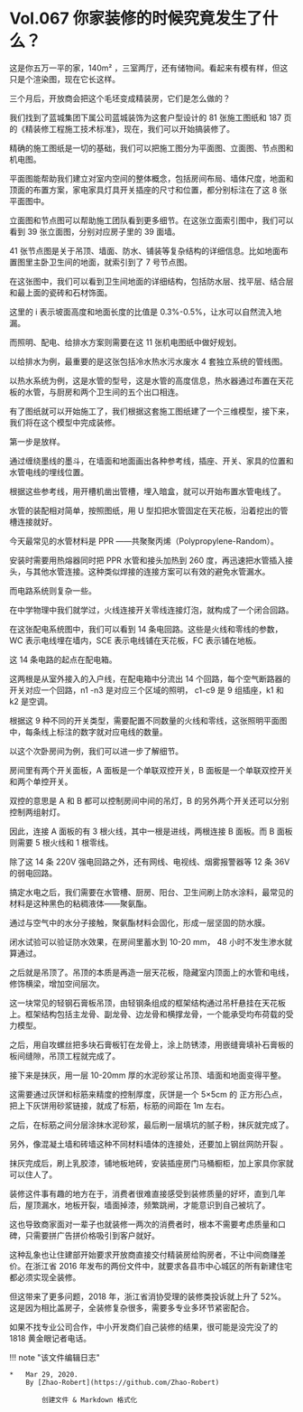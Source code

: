 # Vol.067 你家装修的时候究竟发生了什么？
这是你五万一平的家，140m² ，三室两厅，还有储物间。看起来有模有样，但这只是个渲染图，现在它长这样。

三个月后，开放商会把这个毛坯变成精装房，它们是怎么做的？

我们找到了蓝城集团下属公司蓝城装饰为这套户型设计的 81 张施工图纸和 187 页的《精装修工程施工技术标准》，现在，我们可以开始搞装修了。

精确的施工图纸是一切的基础，我们可以把施工图分为平面图、立面图、节点图和机电图。

平面图能帮助我们建立对室内空间的整体概念，包括房间布局、墙体尺度，地面和顶面的布置方案，家电家具灯具开关插座的尺寸和位置，都分别标注在了这 8 张平面图中。

立面图和节点图可以帮助施工团队看到更多细节。在这张立面索引图中，我们可以看到 39 张立面图，分别对应房子里的 39 面墙。

41 张节点图是关于吊顶、墙面、防水、铺装等复杂结构的详细信息。比如地面布置图里主卧卫生间的地面，就索引到了 7 号节点图。 

在这张图中，我们可以看到卫生间地面的详细结构，包括防水层、找平层、结合层和最上面的瓷砖和石材饰面。

这里的 i 表示坡面高度和地面长度的比值是 0.3%-0.5%，让水可以自然流入地漏。     

而照明、配电、给排水方案则需要在这 11 张机电图纸中做好规划。

以给排水为例，最重要的是这张包括冷水热水污水废水 4 套独立系统的管线图。

以热水系统为例，这是水管的型号，这是水管的高度信息，热水器通过布置在天花板的水管，与厨房和两个卫生间的五个出口相连。

有了图纸就可以开始施工了，我们根据这套施工图纸建了一个三维模型，接下来，我们将在这个模型中完成装修。

第一步是放样。

通过缠绕墨线的墨斗，在墙面和地面画出各种参考线，插座、开关、家具的位置和水管电线的埋线位置。

根据这些参考线，用开槽机凿出管槽，埋入暗盒，就可以开始布置水管电线了。

水管的装配相对简单，按照图纸，用 U 型扣把水管固定在天花板，沿着挖出的管槽连接就好。

今天最常见的水管材料是 PPR ——共聚聚丙烯（Polypropylene-Random）。

安装时需要用热熔器同时把 PPR 水管和接头加热到 260 度，再迅速把水管插入接头，与其他水管连接。这种类似焊接的连接方案可以有效的避免水管漏水。

而电路系统则复杂一些。

在中学物理中我们就学过，火线连接开关零线连接灯泡，就构成了一个闭合回路。

在这张配电系统图中，我们可以看到 14 条电回路。这些是火线和零线的参数，WC 表示电线埋在墙内，SCE 表示电线铺在天花板，FC 表示铺在地板。     

这 14 条电路的起点在配电箱。

这两根是从室外接入的入户线，在配电箱中分流出 14 个回路，每个空气断路器的开关对应一个回路，n1 -n3 是对应三个区域的照明， c1-c9 是 9 组插座，k1 和 k2 是空调。

根据这 9 种不同的开关类型，需要配置不同数量的火线和零线，这张照明平面图中，每条线上标注的数字就对应电线的数量。

以这个次卧房间为例，我们可以进一步了解细节。     

房间里有两个开关面板，A 面板是一个单联双控开关，B 面板是一个单联双控开关和两个单控开关。

双控的意思是 A 和 B 都可以控制房间中间的吊灯，B 的另外两个开关还可以分别控制两组射灯。

因此，连接 A 面板的有 3 根火线，其中一根是进线，两根连接 B 面板。而 B 面板则需要 5 根火线和 1 根零线。

除了这 14 条 220V 强电回路之外，还有网线、电视线、烟雾报警器等 12 条 36V 的弱电回路。

搞定水电之后，我们需要在水管槽、厨房、阳台、卫生间刷上防水涂料，最常见的材料是这种黑色的粘稠液体——聚氨酯。

通过与空气中的水分子接触，聚氨酯材料会固化，形成一层坚固的防水膜。

闭水试验可以验证防水效果，在房间里蓄水到 10-20 mm， 48 小时不发生渗水就算通过。

之后就是吊顶了。吊顶的本质是再造一层天花板，隐藏室内顶面上的水管和电线，修饰横梁，增加空间层次。

这一块常见的轻钢石膏板吊顶，由轻钢条组成的框架结构通过吊杆悬挂在天花板上。框架结构包括主龙骨、副龙骨、边龙骨和横撑龙骨，一个能承受均布荷载的受力模型。

之后，用自攻螺丝把多块石膏板钉在龙骨上，涂上防锈漆，用嵌缝膏填补石膏板的板间缝隙，吊顶工程就完成了。

接下来是抹灰，用一层 10-20mm 厚的水泥砂浆让吊顶、墙面和地面变得平整。

这需要通过灰饼和标筋来精度的控制厚度，灰饼是一个 5×5cm 的 正方形凸点，把上下灰饼用砂浆链接，就成了标筋，标筋的间距在 1m 左右。

之后，在标筋之间分层涂抹水泥砂浆，最后刷一层填坑的腻子粉，抹灰就完成了。

另外，像混凝土墙和砖墙这种不同材料墙体的连接处，还要加上钢丝网防开裂 。

抹灰完成后，刷上乳胶漆，铺地板地砖，安装插座房门马桶橱柜，加上家具你家就可以住人了。

装修这件事有趣的地方在于，消费者很难直接感受到装修质量的好坏，直到几年后，屋顶漏水，地板开裂，墙面掉漆，频繁跳闸，才能意识到自己被坑了。

这也导致商家面对一辈子也就装修一两次的消费者时，根本不需要考虑质量和口碑，只需要拼广告拼价格吸引到客户就好。

这种乱象也让住建部开始要求开放商直接交付精装房给购房者，不让中间商赚差价。在浙江省 2016 年发布的两份文件中，就要求各县市中心城区的所有新建住宅都必须实现全装修。

但这带来了更多问题，2018 年，浙江省消协受理的装修类投诉就上升了 52%。这是因为相比盖房子，全装修复杂很多，需要多专业多环节紧密配合。

如果不找专业公司合作，中小开发商们自己装修的结果，很可能是没完没了的 1818 黄金眼记者电话。

!!! note "该文件编辑日志"

	* 	Mar 29, 2020.
		By [Zhao-Robert](https://github.com/Zhao-Robert)
	
			创建文件 & Markdown 格式化
